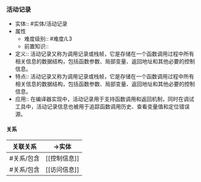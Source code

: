 ###  活动记录 
- 实体:: #实体/活动记录 
- 属性
	- 难度级别:: #难度/L3 
	- 前置知识::
- 定义:: 活动记录又称为调用记录或栈帧，它是存储在一个函数调用过程中所有相关信息的数据结构，包括函数参数、局部变量、返回地址和其他必要的控制信息。
- 特点:: 活动记录又称为调用记录或栈帧，它是存储在一个函数调用过程中所有相关信息的数据结构，包括函数参数、局部变量、返回地址和其他必要的控制信息。
- 应用::  在编译器实现中，活动记录用于支持函数调用和返回机制，同时在调试工具中，活动记录信息也被用于追踪函数调用历史、查看变量值和定位错误源。
#### 关系
| 关联关系 | ->实体 |
| ---- | ---- |
| #关系/包含  | [[控制信息]] |
| #关系/包含  | [[访问信息]] |